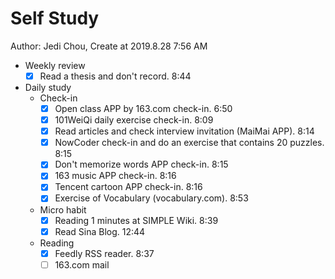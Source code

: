 # Self Study

Author: Jedi Chou, Create at 2019.8.28 7:56 AM

* Weekly review
  -[x] Read a thesis and don't record. 8:44

* Daily study
  * Check-in
    -[x] Open class APP by 163.com check-in. 6:50
    -[x] 101WeiQi daily exercise check-in. 8:09
    -[x] Read articles and check interview invitation (MaiMai APP). 8:14
    -[x] NowCoder check-in and do an exercise that contains 20 puzzles. 8:15
    -[x] Don't memorize words APP check-in. 8:15
    -[x] 163 music APP check-in. 8:16
    -[x] Tencent cartoon APP check-in. 8:16
    -[x] Exercise of Vocabulary (vocabulary.com). 8:53

  * Micro habit
    -[x] Reading 1 minutes at SIMPLE Wiki. 8:39
    -[x] Read Sina Blog. 12:44

  * Reading
    -[x] Feedly RSS reader. 8:37
    -[ ] 163.com mail
